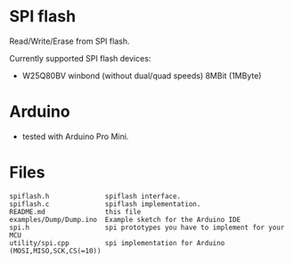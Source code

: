 SPI flash
=========

Read/Write/Erase from SPI flash.

Currently supported SPI flash devices:
 * W25Q80BV winbond (without dual/quad speeds) 8MBit (1MByte)


Arduino
=======
 * tested with Arduino Pro Mini.



Files
=====

```
spiflash.h              spiflash interface.
spiflash.c              spiflash implementation.
README.md               this file
examples/Dump/Dump.ino  Example sketch for the Arduino IDE
spi.h                   spi prototypes you have to implement for your MCU
utility/spi.cpp         spi implementation for Arduino (MOSI,MISO,SCK,CS(=10))
```

